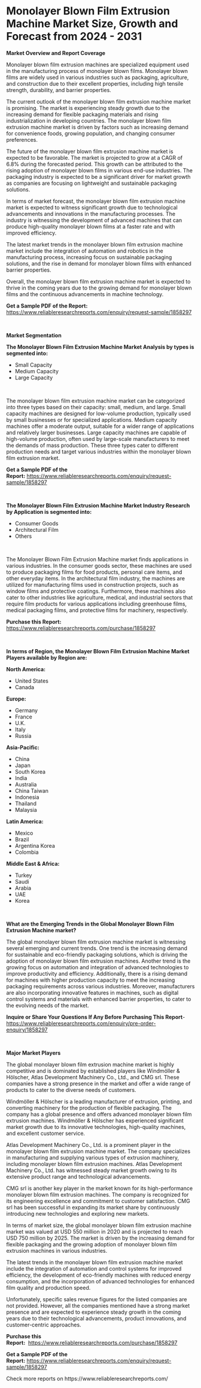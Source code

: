 <p><h1>Monolayer Blown Film Extrusion Machine Market Size, Growth and Forecast from 2024 - 2031</h1></p><p><strong>Market Overview and Report Coverage</strong></p>
<p><p>Monolayer blown film extrusion machines are specialized equipment used in the manufacturing process of monolayer blown films. Monolayer blown films are widely used in various industries such as packaging, agriculture, and construction due to their excellent properties, including high tensile strength, durability, and barrier properties.</p><p>The current outlook of the monolayer blown film extrusion machine market is promising. The market is experiencing steady growth due to the increasing demand for flexible packaging materials and rising industrialization in developing countries. The monolayer blown film extrusion machine market is driven by factors such as increasing demand for convenience foods, growing population, and changing consumer preferences.</p><p>The future of the monolayer blown film extrusion machine market is expected to be favorable. The market is projected to grow at a CAGR of 6.8% during the forecasted period. This growth can be attributed to the rising adoption of monolayer blown films in various end-use industries. The packaging industry is expected to be a significant driver for market growth as companies are focusing on lightweight and sustainable packaging solutions.</p><p>In terms of market forecast, the monolayer blown film extrusion machine market is expected to witness significant growth due to technological advancements and innovations in the manufacturing processes. The industry is witnessing the development of advanced machines that can produce high-quality monolayer blown films at a faster rate and with improved efficiency.</p><p>The latest market trends in the monolayer blown film extrusion machine market include the integration of automation and robotics in the manufacturing process, increasing focus on sustainable packaging solutions, and the rise in demand for monolayer blown films with enhanced barrier properties.</p><p>Overall, the monolayer blown film extrusion machine market is expected to thrive in the coming years due to the growing demand for monolayer blown films and the continuous advancements in machine technology.</p></p>
<p><strong>Get a Sample PDF of the Report:</strong> <a href="https://www.reliableresearchreports.com/enquiry/request-sample/1858297">https://www.reliableresearchreports.com/enquiry/request-sample/1858297</a></p>
<p>&nbsp;</p>
<p><strong>Market Segmentation</strong></p>
<p><strong>The Monolayer Blown Film Extrusion Machine Market Analysis by types is segmented into:</strong></p>
<p><ul><li>Small Capacity</li><li>Medium Capacity</li><li>Large Capacity</li></ul></p>
<p>&nbsp;</p>
<p><p>The monolayer blown film extrusion machine market can be categorized into three types based on their capacity: small, medium, and large. Small capacity machines are designed for low-volume production, typically used by small businesses or for specialized applications. Medium capacity machines offer a moderate output, suitable for a wider range of applications and relatively larger businesses. Large capacity machines are capable of high-volume production, often used by large-scale manufacturers to meet the demands of mass production. These three types cater to different production needs and target various industries within the monolayer blown film extrusion market.</p></p>
<p><strong>Get a Sample PDF of the Report:</strong>&nbsp;<a href="https://www.reliableresearchreports.com/enquiry/request-sample/1858297">https://www.reliableresearchreports.com/enquiry/request-sample/1858297</a></p>
<p>&nbsp;</p>
<p><strong>The Monolayer Blown Film Extrusion Machine Market Industry Research by Application is segmented into:</strong></p>
<p><ul><li>Consumer Goods</li><li>Architectural Film</li><li>Others</li></ul></p>
<p>&nbsp;</p>
<p><p>The Monolayer Blown Film Extrusion Machine market finds applications in various industries. In the consumer goods sector, these machines are used to produce packaging films for food products, personal care items, and other everyday items. In the architectural film industry, the machines are utilized for manufacturing films used in construction projects, such as window films and protective coatings. Furthermore, these machines also cater to other industries like agriculture, medical, and industrial sectors that require film products for various applications including greenhouse films, medical packaging films, and protective films for machinery, respectively.</p></p>
<p><strong>Purchase this Report:</strong>&nbsp; <a href="https://www.reliableresearchreports.com/purchase/1858297">https://www.reliableresearchreports.com/purchase/1858297</a></p>
<p>&nbsp;</p>
<p><strong>In terms of Region, the Monolayer Blown Film Extrusion Machine Market Players available by Region are:</strong></p>
<p>
    <p> <strong> North America: </strong>
        <ul>
            <li>United States</li>
            <li>Canada</li>
        </ul>
        </p> 
    <p> <strong> Europe: </strong>
        <ul>
            <li>Germany</li>
            <li>France</li>
            <li>U.K.</li>
            <li>Italy</li>
            <li>Russia</li>
        </ul>
        </p> 
    <p> <strong> Asia-Pacific: </strong>
        <ul>
            <li>China</li>
            <li>Japan</li>
            <li>South Korea</li>
            <li>India</li>
            <li>Australia</li>
            <li>China Taiwan</li>
            <li>Indonesia</li>
            <li>Thailand</li>
            <li>Malaysia</li>
        </ul>
        </p> 
    <p> <strong> Latin America: </strong>
        <ul>
            <li>Mexico</li>
            <li>Brazil</li>
            <li>Argentina Korea</li>
            <li>Colombia</li>
        </ul>
        </p> 
    <p> <strong> Middle East & Africa: </strong>
        <ul>
            <li>Turkey</li>
            <li>Saudi</li>
            <li>Arabia</li>
            <li>UAE</li>
            <li>Korea</li>
        </ul>
    </p>
    </p>
<p>&nbsp;</p>
<p><strong>What are the Emerging Trends in the Global Monolayer Blown Film Extrusion Machine market?</strong></p>
<p><p>The global monolayer blown film extrusion machine market is witnessing several emerging and current trends. One trend is the increasing demand for sustainable and eco-friendly packaging solutions, which is driving the adoption of monolayer blown film extrusion machines. Another trend is the growing focus on automation and integration of advanced technologies to improve productivity and efficiency. Additionally, there is a rising demand for machines with higher production capacity to meet the increasing packaging requirements across various industries. Moreover, manufacturers are also incorporating innovative features in machines, such as digital control systems and materials with enhanced barrier properties, to cater to the evolving needs of the market.</p></p>
<p><strong>Inquire or Share Your Questions If Any Before Purchasing This Report</strong>- <a href="https://www.reliableresearchreports.com/enquiry/pre-order-enquiry/1858297">https://www.reliableresearchreports.com/enquiry/pre-order-enquiry/1858297</a></p>
<p>&nbsp;</p>
<p><strong>Major Market Players</strong></p>
<p><p>The global monolayer blown film extrusion machine market is highly competitive and is dominated by established players like Windmöller & Hölscher, Atlas Development Machinery Co., Ltd., and CMG srl. These companies have a strong presence in the market and offer a wide range of products to cater to the diverse needs of customers.</p><p>Windmöller & Hölscher is a leading manufacturer of extrusion, printing, and converting machinery for the production of flexible packaging. The company has a global presence and offers advanced monolayer blown film extrusion machines. Windmöller & Hölscher has experienced significant market growth due to its innovative technologies, high-quality machines, and excellent customer service.</p><p>Atlas Development Machinery Co., Ltd. is a prominent player in the monolayer blown film extrusion machine market. The company specializes in manufacturing and supplying various types of extrusion machinery, including monolayer blown film extrusion machines. Atlas Development Machinery Co., Ltd. has witnessed steady market growth owing to its extensive product range and technological advancements.</p><p>CMG srl is another key player in the market known for its high-performance monolayer blown film extrusion machines. The company is recognized for its engineering excellence and commitment to customer satisfaction. CMG srl has been successful in expanding its market share by continuously introducing new technologies and exploring new markets.</p><p>In terms of market size, the global monolayer blown film extrusion machine market was valued at USD 550 million in 2020 and is projected to reach USD 750 million by 2025. The market is driven by the increasing demand for flexible packaging and the growing adoption of monolayer blown film extrusion machines in various industries.</p><p>The latest trends in the monolayer blown film extrusion machine market include the integration of automation and control systems for improved efficiency, the development of eco-friendly machines with reduced energy consumption, and the incorporation of advanced technologies for enhanced film quality and production speed.</p><p>Unfortunately, specific sales revenue figures for the listed companies are not provided. However, all the companies mentioned have a strong market presence and are expected to experience steady growth in the coming years due to their technological advancements, product innovations, and customer-centric approaches.</p></p>
<p><strong>Purchase this Report:</strong>&nbsp;&nbsp;<a href="https://www.reliableresearchreports.com/purchase/1858297">https://www.reliableresearchreports.com/purchase/1858297</a></p>
<p></p>
<p><strong>Get a Sample PDF of the Report:</strong>&nbsp;<a href="https://www.reliableresearchreports.com/enquiry/request-sample/1858297">https://www.reliableresearchreports.com/enquiry/request-sample/1858297</a></p>
<p>Check more reports on https://www.reliableresearchreports.com/</p>